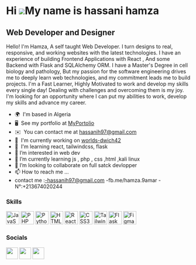 

Hi ![](https://user-images.githubusercontent.com/18350557/176309783-0785949b-9127-417c-8b55-ab5a4333674e.gif)My name is hassani hamza
=====================================================================================================================================

Web Developer and Designer
--------------------------

Hello! I'm Hamza, A self taught Web Developer. I turn designs to real, responsive, and working websites with the latest technologies. I have an experience of building Frontend Applications with React , And some Backend with Flask and SQLAlchemy ORM. I have a Master's Degree in cell biology and pathology, But my passion for the software engineering drives me to deeply learn web technologies, and my commitment leads me to build projects. I'm a Fast Learner, Highly Motivated to work and develop my skills every single day! Dealing with challenges and overcoming them is my joy. I'm looking for an opportunity where I can put my abilities to work, develop my skills and advance my career.

* 🌍  I'm based in Algeria
* 🖥️  See my portfolio at [MyPortolio](https://hamza-safwan.me/)
* ✉️  You can contact me at [hassanih97@gmail.com](mailto:hassanih97@gmail.com)
* 🚀  I'm currently working on [worlds-dwich42](http://worlds-dwich42.com/)
* 🧠  I'm learning react, tailwindcss, flask
* 👀 I’m interested in web dev
* 🌱 I’m currently learning js , php , css ,html ,kali linux
* 💞️ I’m looking to collaborate on full satck devlopper
* 📫 How to reach me ...
* contact me :-hassanih97@gmail.com
              -fb.me/hamza.9amar
              -N°:+213674020244
### Skills


<p align="left">
<a href="https://developer.mozilla.org/en-US/docs/Web/JavaScript" target="_blank" rel="noreferrer"><img src="https://raw.githubusercontent.com/danielcranney/readme-generator/main/public/icons/skills/javascript-colored.svg" width="36" height="36" alt="JavaScript" /></a>
<a href="https://www.php.net/" target="_blank" rel="noreferrer"><img src="https://raw.githubusercontent.com/danielcranney/readme-generator/main/public/icons/skills/php-colored.svg" width="36" height="36" alt="PHP" /></a>
<a href="https://www.python.org/" target="_blank" rel="noreferrer"><img src="https://raw.githubusercontent.com/danielcranney/readme-generator/main/public/icons/skills/python-colored.svg" width="36" height="36" alt="Python" /></a>
<a href="https://developer.mozilla.org/en-US/docs/Glossary/HTML5" target="_blank" rel="noreferrer"><img src="https://raw.githubusercontent.com/danielcranney/readme-generator/main/public/icons/skills/html5-colored.svg" width="36" height="36" alt="HTML5" /></a>
<a href="https://reactjs.org/" target="_blank" rel="noreferrer"><img src="https://raw.githubusercontent.com/danielcranney/readme-generator/main/public/icons/skills/react-colored.svg" width="36" height="36" alt="React" /></a>
<a href="https://www.w3.org/TR/CSS/#css" target="_blank" rel="noreferrer"><img src="https://raw.githubusercontent.com/danielcranney/readme-generator/main/public/icons/skills/css3-colored.svg" width="36" height="36" alt="CSS3" /></a>
<a href="https://tailwindcss.com/" target="_blank" rel="noreferrer"><img src="https://raw.githubusercontent.com/danielcranney/readme-generator/main/public/icons/skills/tailwindcss-colored.svg" width="36" height="36" alt="TailwindCSS" /></a>
<a href="https://flask.palletsprojects.com/en/2.0.x/" target="_blank" rel="noreferrer"><img src="https://raw.githubusercontent.com/danielcranney/readme-generator/main/public/icons/skills/flask-colored.svg" width="36" height="36" alt="Flask" /></a>
<a href="https://www.figma.com/" target="_blank" rel="noreferrer"><img src="https://raw.githubusercontent.com/danielcranney/readme-generator/main/public/icons/skills/figma-colored.svg" width="36" height="36" alt="Figma" /></a>
</p>


### Socials

<p align="left"> <a href="https://www.github.com/Safwa9amar" target="_blank" rel="noreferrer"><img src="https://raw.githubusercontent.com/danielcranney/readme-generator/main/public/icons/socials/github.svg" width="32" height="32" /></a> <a href="http://www.instagram.com/bahi.ev" target="_blank" rel="noreferrer"><img src="https://raw.githubusercontent.com/danielcranney/readme-generator/main/public/icons/socials/instagram.svg" width="32" height="32" /></a> <a href="https://www.linkedin.com/in/hamza-safwan-bahi-6b0608172" target="_blank" rel="noreferrer"><img src="https://raw.githubusercontent.com/danielcranney/readme-generator/main/public/icons/socials/linkedin.svg" width="32" height="32" /></a></p>

<!---
Safwa9amar/Safwa9amar is a ✨ special ✨ repository because its `README.md` (this file) appears on your GitHub profile.
You can click the Preview link to take a look at Syour changes.
--->
